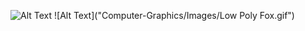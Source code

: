 ![Alt Text](https://media.giphy.com/media/vFKqnCdLPNOKc/giphy.gif)
![Alt Text]("Computer-Graphics/Images/Low Poly Fox.gif")
